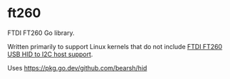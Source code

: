 # ft260

FTDI FT260 Go library. 

Written primarily to support Linux kernels that do not include [FTDI FT260 USB HID to I2C host support](https://www.kernelconfig.io/config_hid_ft260).

Uses https://pkg.go.dev/github.com/bearsh/hid
